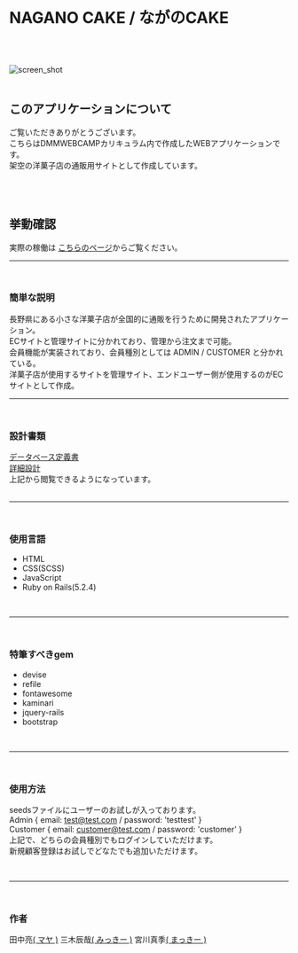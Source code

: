 <br>

# NAGANO CAKE / ながのCAKE
<br>
<br>

![screen_shot](https://user-images.githubusercontent.com/61111655/81570523-ab57cb80-93db-11ea-8ac2-374789ee3d96.png)
<br>
<br>
## このアプリケーションについて
ご覧いただきありがとうございます。<br>
こちらはDMMWEBCAMPカリキュラム内で作成したWEBアプリケーションです。<br>
架空の洋菓子店の通販用サイトとして作成しています。<br>
<br>
<br>
<br>

## 挙動確認
実際の稼働は
[こちらのページ](https://github.com/SanEmu/naganocake/tree/read_me "ながのCAKE")からご覧ください。

- - - -
<br>

### 簡単な説明
長野県にある小さな洋菓子店が全国的に通販を行うために開発されたアプリケーション。<br>
ECサイトと管理サイトに分かれており、管理から注文まで可能。<br>
会員機能が実装されており、会員種別としては ADMIN / CUSTOMER と分かれている。<br>
洋菓子店が使用するサイトを管理サイト、エンドユーザー側が使用するのがECサイトとして作成。
<br>

- - - -
<br>

### 設計書類
[データベース定義書](https://docs.google.com/spreadsheets/d/1POVmOp87sUHgutYseOpbo3gDFQyR1miLRyzKWHD39C4/edit#gid=0 "データベース")<br>
[詳細設計](https://docs.google.com/spreadsheets/d/1uaqupkp2Ck3yhx_JauBulI9MTZytGY0MRpYqtyDevtQ/edit#gid=1763942251 "詳細設計")<br>
上記から閲覧できるようになっています。<br>
<br>

- - - -
<br>

### 使用言語
*  HTML
* CSS(SCSS)
* JavaScript
* Ruby on Rails(5.2.4)

<br>

- - - -
<br>

### 特筆すべきgem
* devise
* refile
* fontawesome
* kaminari
* jquery-rails
* bootstrap

<br>

- - - -
<br>

### 使用方法
seedsファイルにユーザーのお試しが入っております。<br>
Admin { email: test@test.com / password: 'testtest' }<br>
Customer { email: customer@test.com / password: 'customer' }<br>
上記で、どちらの会員種別でもログインしていただけます。<br>
新規顧客登録はお試しでどなたでも追加いただけます。<br>

<br>

- - - -
<br>

### 作者

田中亮[( マヤ )](https://github.com/RyoTanaka0531 "個人GitHub")
三木辰哉[( みっきー )](https://github.com/MikiTatsuya199699 "個人GitHub")
宮川真季[( まっきー )](https://github.com/mkmy1123 "個人GitHub")